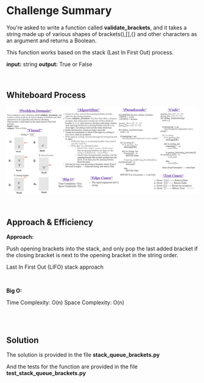 # Challenge Summary

You're asked to write a function called **validate_brackets**, and it takes a string made up of various shapes of brackets(),[],{} and other characters as an argument and returns a Boolean.

This function works based on the stack (Last In First Out) process.

**input:** string
**output:** True or False

<br>

## Whiteboard Process
![stack-queue-brackets whiteboard process](assets/stack-queue-brackets.jpg)

<br>


## Approach & Efficiency

**Approach:**

Push opening brackets into the stack, and only pop the last added bracket if the closing bracket is next to the opening bracket in the string order.

Last In First Out (LIFO) stack approach

<br>

**Big O:**

Time Complexity: O(n)
Space Complexity: O(n)

<br>

<br>


## Solution

The solution is provided in the file **stack_queue_brackets.py**

And the tests for the function are provided in the file **test_stack_queue_brackets.py**